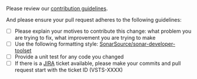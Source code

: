 Please review our [contribution guidelines](https://github.com/SonarSource/sonar-scanner-vsts/blob/master/contributing.md).

And please ensure your pull request adheres to the following guidelines: 

- [ ] Please explain your motives to contribute this change: what problem you are trying to fix, what improvement you are trying to make
- [ ] Use the following formatting style: [SonarSource/sonar-developer-toolset](https://github.com/SonarSource/sonar-developer-toolset#code-style)
- [ ] Provide a unit test for any code you changed
- [ ] If there is a [JIRA](https://jira.sonarsource.com/browse/VSTS) ticket available, please make your commits and pull request start with the ticket ID (VSTS-XXXX)
